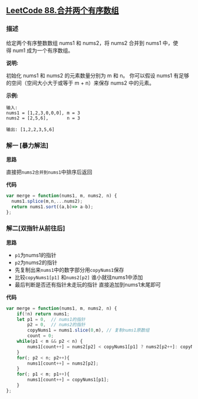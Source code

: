 ## [LeetCode 88.合并两个有序数组](https://leetcode-cn.com/problems/merge-sorted-array)
### 描述

给定两个有序整数数组 nums1 和 nums2，将 nums2 合并到 nums1 中，使得 num1 成为一个有序数组。

**说明:**

初始化 nums1 和 nums2 的元素数量分别为 m 和 n。
你可以假设 nums1 有足够的空间（空间大小大于或等于 m + n）来保存 nums2 中的元素。

**示例:**
```
输入:
nums1 = [1,2,3,0,0,0], m = 3
nums2 = [2,5,6],       n = 3

输出: [1,2,2,3,5,6]
```

### 解一 [暴力解法]
**思路**

直接把`nums2合并到nums1`中排序后返回

**代码**
```Javascript 
var merge = function(nums1, m, nums2, n) {
  nums1.splice(m,n,...nums2);
  return nums1.sort((a,b)=> a-b);
};
```
### 解二[双指针从前往后]
**思路**

- `p1`为nums1的指针
- `p2`为nums2的指针
- 先复制出来`nums1`中的数字部分用`copyNums1`保存
- 比较`copyNums1[p1]` 和`nums2[p2]` 谁小就往nums1中添加
- 最后判断是否还有指针未走玩的指针 直接追加到nums1末尾即可

**代码**
```Javascript 
var merge = function(nums1, m, nums2, n) {
    if(!n) return nums1;
    let p1 = 0,  // nums1的指针
        p2 = 0,  // nums2的指针
        copyNums1 = nums1.slice(0,m), // 复制nums1原数组
        count = 0;
    while(p1 < m && p2 < n) {
        nums1[count++] = nums2[p2] < copyNums1[p1] ? nums2[p2++]: copyNums1[p1++]; 
    }
    for(; p2 < n; p2++){
        nums1[count++] = nums2[p2];
    }
    for(; p1 < m; p1++){
        nums1[count++] = copyNums1[p1];
    }
};
```
